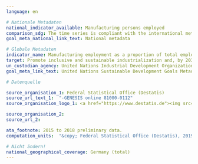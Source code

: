 ```yaml
---
language: en

# Nationale Metadaten
national_indicator_available: Manufacturing persons employed
comparison_sdg: The time series is compliant with the international metadata description.
goal_meta_national_link_text: National metadata

# Globale Metadaten
indicator_name: Manufacturing employment as a proportion of total employment
target: Promote inclusive and sustainable industrialization and, by 2030, significantly raise industry’s share of employment and gross domestic product, in line with national circumstances, and double its share in least developed countries
un_custodian_agency: United Nations Industrial Development Organization (UNIDO)
goal_meta_link_text: United Nations Sustainable Development Goals Metadata

# Datenquelle

source_organisation_1: Federal Statistical Office (Destatis)
source_url_text_1:  "-GENESIS online 81000-0112"
source_organisation_logo_1: <a href="https://www.destatis.de"><img src="https://g205sdgs.github.io/sdg-indicators/public/LogosEn/destatis.png" alt="Logo Destatis" /></a>

source_organisation_2:
source_url_2:

ata_footnote: 2015 to 2018 preliminary data.
computation_units:  "&copy; Federal Statistical Office (Destatis), 2019"

# Nicht ändern!
national_geographical_coverage: Germany (total)
---
```

